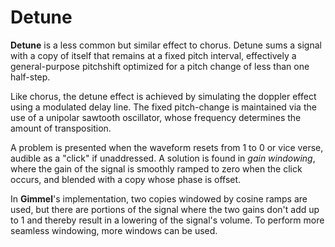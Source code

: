 # Detune
**Detune** is a less common but similar effect to chorus. Detune sums a signal with a copy of itself that remains at a fixed pitch interval, effectively a general-purpose pitchshift optimized for a pitch change of less than one half-step.

Like chorus, the detune effect is achieved by simulating the doppler effect using a modulated delay line. The fixed pitch-change is maintained via the use of a unipolar sawtooth oscillator, whose frequency determines the amount of transposition. 

A problem is presented when the waveform resets from 1 to 0 or vice verse, audible as a "click" if unaddressed. A solution is found in *gain windowing*, where the gain of the signal is smoothly ramped to zero when the click occurs, and blended with a copy whose phase is offset. 

<!--TO-DO: add windowing diagram--->

In **Gimmel**'s implementation, two copies windowed by cosine ramps are used, but there are portions of the signal where the two gains don't add up to 1 and thereby result in a lowering of the signal's volume. To perform more seamless windowing, more windows can be used.